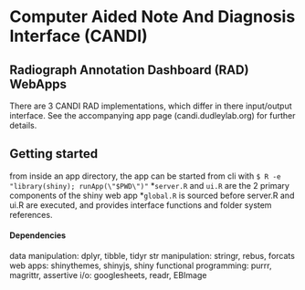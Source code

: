 # Computer Aided Note And Diagnosis Interface (CANDI)

## Radiograph Annotation Dashboard (RAD) WebApps
There are 3 CANDI RAD implementations, which differ in there input/output interface.  See the accompanying app page (candi.dudleylab.org) for further details.

## Getting started
from inside an app directory, the app can be started from cli with `$ R -e "library(shiny); runApp(\"$PWD\")"`
  *`server.R` and `ui.R` are the 2 primary components of the shiny web app
  *`global.R` is sourced before server.R and ui.R are executed, and provides interface functions and folder system references.

#### Dependencies
data manipulation: dplyr, tibble, tidyr
str manipulation: stringr, rebus, forcats
web apps: shinythemes, shinyjs, shiny
functional programming: purrr, magrittr, assertive
i/o: googlesheets, readr, EBImage